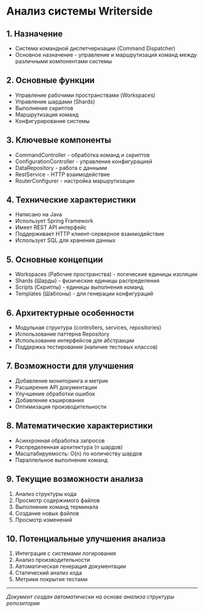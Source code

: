 # Анализ системы Writerside

## 1. Назначение
- Система командной диспетчеризации (Command Dispatcher)
- Основное назначение - управление и маршрутизация команд между различными компонентами системы

## 2. Основные функции
- Управление рабочими пространствами (Workspaces)
- Управление шардами (Shards)
- Выполнение скриптов
- Маршрутизация команд
- Конфигурирование системы

## 3. Ключевые компоненты
- CommandController - обработка команд и скриптов
- ConfigurationController - управление конфигурацией
- DataRepository - работа с данными
- RestService - HTTP взаимодействие
- RouterConfigurer - настройка маршрутизации

## 4. Технические характеристики
- Написано на Java
- Использует Spring Framework
- Имеет REST API интерфейс
- Поддерживает HTTP клиент-серверное взаимодействие
- Использует SQL для хранения данных

## 5. Основные концепции
- Workspaces (Рабочие пространства) - логические единицы изоляции
- Shards (Шарды) - физические единицы распределения
- Scripts (Скрипты) - единицы выполнения команд
- Templates (Шаблоны) - для генерации конфигураций

## 6. Архитектурные особенности
- Модульная структура (controllers, services, repositories)
- Использование паттерна Repository
- Использование интерфейсов для абстракции
- Поддержка тестирования (наличие тестовых классов)

## 7. Возможности для улучшения
- Добавление мониторинга и метрик
- Расширение API документации
- Улучшение обработки ошибок
- Добавление кэширования
- Оптимизация производительности

## 8. Математические характеристики
- Асинхронная обработка запросов
- Распределенная архитектура (n шардов)
- Масштабируемость: O(n) по количеству шардов
- Параллельное выполнение команд

## 9. Текущие возможности анализа
1. Анализ структуры кода
2. Просмотр содержимого файлов
3. Выполнение команд терминала
4. Создание новых файлов
5. Просмотр изменений

## 10. Потенциальные улучшения анализа
1. Интеграция с системами логирования
2. Анализ производительности
3. Автоматическая генерация документации
4. Статический анализ кода
5. Метрики покрытия тестами

---
*Документ создан автоматически на основе анализа структуры репозитория*
